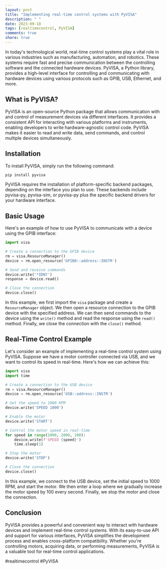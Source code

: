 ```yaml
---
layout: post
title: "Implementing real-time control systems with PyVISA"
description: " "
date: 2023-09-18
tags: [realtimecontrol, PyVISA]
comments: true
share: true
---
```


In today's technological world, real-time control systems play a vital role in various industries such as manufacturing, automation, and robotics. These systems require fast and precise communication between the controlling software and the connected hardware devices. PyVISA, a Python library, provides a high-level interface for controlling and communicating with hardware devices using various protocols such as GPIB, USB, Ethernet, and more.

## What is PyVISA?

PyVISA is an open-source Python package that allows communication with and control of measurement devices via different interfaces. It provides a consistent API for interacting with various platforms and instruments, enabling developers to write hardware-agnostic control code. PyVISA makes it easier to read and write data, send commands, and control multiple devices simultaneously.

## Installation

To install PyVISA, simply run the following command:

```python
pip install pyvisa
```

PyVISA requires the installation of platform-specific backend packages, depending on the interface you plan to use. These backends include pyvisa-py, pyvisa-sim, or pyvisa-py plus the specific backend drivers for your hardware interface.

## Basic Usage

Here's an example of how to use PyVISA to communicate with a device using the GPIB interface:

```python
import visa

# Create a connection to the GPIB device
rm = visa.ResourceManager()
device = rm.open_resource('GPIB0::address::INSTR')

# Send and receive commands
device.write('*IDN?')
response = device.read()

# Close the connection
device.close()
```

In this example, we first import the `visa` package and create a `ResourceManager` object. We then open a resource connection to the GPIB device with the specified address. We can then send commands to the device using the `write()` method and read the response using the `read()` method. Finally, we close the connection with the `close()` method.

## Real-Time Control Example

Let's consider an example of implementing a real-time control system using PyVISA. Suppose we have a motor controller connected via USB, and we want to control its speed in real-time. Here's how we can achieve this:

```python
import visa
import time

# Create a connection to the USB device
rm = visa.ResourceManager()
device = rm.open_resource('USB::address::INSTR')

# Set the speed to 1000 RPM
device.write('SPEED 1000')

# Enable the motor
device.write('START')

# Control the motor speed in real-time
for speed in range(1000, 2000, 100):
    device.write(f'SPEED {speed}')
    time.sleep(1)

# Stop the motor
device.write('STOP')

# Close the connection
device.close()
```

In this example, we connect to the USB device, set the initial speed to 1000 RPM, and start the motor. We then enter a loop where we gradually increase the motor speed by 100 every second. Finally, we stop the motor and close the connection.

## Conclusion

PyVISA provides a powerful and convenient way to interact with hardware devices and implement real-time control systems. With its easy-to-use API and support for various interfaces, PyVISA simplifies the development process and enables cross-platform compatibility. Whether you're controlling motors, acquiring data, or performing measurements, PyVISA is a valuable tool for real-time control applications.

#realtimecontrol #PyVISA
